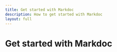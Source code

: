 ```yaml
---
title: Get started with Markdoc
description: How to get started with Markdoc
layout: full
---
```


# Get started with Markdoc
